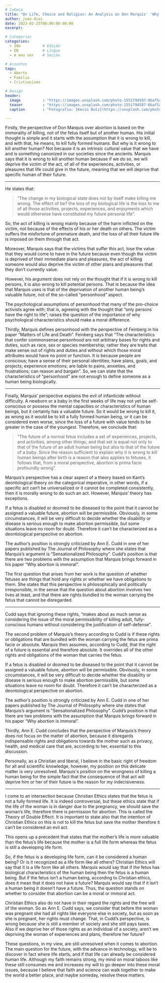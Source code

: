 ```yaml
---
# Cabeça
title: "On Life, Choice and Religion: An Analysis on Don Marquis' 'Why Abortion is Immoral'."
author: joao-dias
date: 2023-02-25T00:00:00-00:00
excerpt:

# Categorias
categories:
  - 18e          # Edição
  - EN           # Língua
  - A meu ver    # Secção

# Assuntos
tags:
  - Aborto
  - Família
  - Cristianismo

# Design
header:
  image          : "https://images.unsplash.com/photo-1551794587-0baf5a5961fa?ixlib=rb-4.0.3&ixid=MnwxMjA3fDB8MHxwaG90by1wYWdlfHx8fGVufDB8fHx8&auto=format&fit=crop&w=2072&q=80"
  teaser         : "https://images.unsplash.com/photo-1551794587-0baf5a5961fa?ixlib=rb-4.0.3&ixid=MnwxMjA3fDB8MHxwaG90by1wYWdlfHx8fGVufDB8fHx8&auto=format&fit=crop&w=2072&q=80"
  caption        : "Fotografia: [Kevin Butz](https://unsplash.com/photos/Fm8rML4oaAA)"

---
```


Firstly, the perspective of Don Marquis over abortion is based on the immorality of killing, not of the fetus itself but of another human. His initial thought is simple and it starts with the assumption that it is wrong to kill, and with that, he means, to kill fully formed humans. But why is it wrong to kill another human? Not because it is an intrinsic cultural value that we have and is something canonized in our societies since the ancients. Marquis says that it is wrong to kill another human because if we do so, we will deprive the victim of the act, of all of the experiences, activities, or pleasures that life could give in the future, meaning that we will deprive that specific human of
their future.

---

He states that:

> “The change in my biological state does not by itself make killing me wrong. The effect of be? the loss of my biological life is the loss to me of all those activities, projects, experiences, and enjoyments which would otherwise have constituted my future personal life”.

So, the act of killing is wrong mainly because of the harm inflicted on the victim, not because of the effects of his or her death on others. The victim suffers the misfortune of premature death, and the loss of all their future life is imposed on them through that act.

Moreover, Marquis says that the victims that suffer this act, lose the value that they would come to have in the future because even though the victim is deprived of their immediate plans and pleasures, the act of killing someone would also deprive the victim of other plans and pleasures that they don’t currently value.

However, his argument does not rely on the thought that if it is wrong to kill persons, it is also wrong to kill potential persons. That is because the idea that Marquis uses is that of the deprivation of another human being’s valuable future, not of the so-called “personhood” aspect.

The psychological assumptions of personhood that many of the pro-choice activists agree with; that is, agreeing with the thought that “only persons have the right to life”; raises the question of the importance of why psychological characteristics should make a moral difference.

Thirdly, Marquis defines personhood with the perspective of Feinberg in his paper “Matters of Life and Death”. Feinberg says that “The characteristics that confer commonsense personhood are not arbitrary bases for rights and duties, such as race, sex or species membership; rather they are traits that make sense out of rights and duties and without which those moral attributes would have no point or function. It is because people are conscious; have a sense of their personal identities; have plans, goals, and projects; experience emotions; are liable to pains, anxieties, and frustrations; can reason and bargain”. So, we can state that the characteristics of “personhood” are not enough to define someone as a human being biologically.

---

Finally, Marquis’ perspective explains the evil of infanticide without difficulty. A newborn or a baby in the first weeks of life may not yet be self-conscious or possess the mental capacities or characteristics of human beings, but it certainly has a valuable future. So it would be wrong to kill it, as wrong as it would be to kill a fully formed human being, or it can be considered even worse, since the loss of a future with value tends to be greater in the case of the youngest. Therefore, we conclude that:

> “The future of a normal fetus includes a set of experiences, projects, and activities, among other things, and that set is equal not only to that of the future of an adult human being but also to that of the future of a baby. Since the reason sufficient to explain why it is wrong to kill human beings after birth is a reason that also applies to fetuses, it follows that, from a moral perspective, abortion is prima facie profoundly wrong”.

Marquis’s perspective has a clear aspect of a theory based on Kant’s deontological theory on the categorical imperative, in other words, if a specific act can’t be universalized or it cannot be completed consistently, then it is morally wrong to do such an act. However, Marquis’ theory has exceptions.

If a fetus is disabled or doomed to be diseased to the point that it cannot be assigned a valuable future, abortion will be permissible. Obviously, in some circumstances, it will be very difficult to decide whether the disability or disease is serious enough to make abortion permissible, but some situations leave no room for doubt. Therefore it can’t be characterized as a deontological perspective on abortion.

The author’s position is strongly criticized by Ann E. Cudd in one of her papers published by The Journal of Philosophy where she states that Marquis’s argument is “Sensationalized Philosophy”. Cudd’s position is that there are two problems with the assumption that Marquis brings forward in his paper “Why abortion is immoral”.

The first question that arises from her work is the question of whether fetuses are things that hold any rights or whether we have obligations to them. She states that this perspective is philosophically and politically irresponsible, in the sense that the question about abortion involves two lives at least, and that there are rights bundled to the woman carrying the fetus that cannot be disregarded.

---

Cudd says that ignoring these rights, “makes about as much sense as considering the issue of the moral permissibility of killing adult, fully- conscious humans without considering the justification of self-defense”.

The second problem of Marquis’s theory according to Cudd is if these rights or obligations that are bundled with the woman carrying the fetus are prima facie or absolute. Marquis then assumes, according to Cudd, that the right of a future is essential and therefore absolute. It overrides all of the other rights and obligations of the woman that carries the fetus.

If a fetus is disabled or doomed to be diseased to the point that it cannot be assigned a valuable future, abortion will be permissible. Obviously, in some circumstances, it will be very difficult to decide whether the disability or disease is serious enough to make abortion permissible, but some situations leave no room for doubt. Therefore it can’t be characterized as a deontological perspective on abortion.

The author’s position is strongly criticized by Ann E. Cudd in one of her papers published by The Journal of Philosophy where she states that Marquis’s argument is “Sensationalized Philosophy”. Cudd’s position is that there are two problems with the assumption that Marquis brings forward in his paper “Why abortion is immoral”.

Thirdly, Ann E. Cudd concludes that the perspective of Marquis’s theory does not focus on the matter of abortion, because it disregards indispensable rights and obligations towards the mother such as privacy, health, and medical care that are, according to her, essential to this discussion.

Personally, as a Christian and liberal, I believe in the basic right of freedom for all and scientific knowledge, however, my position on this delicate matter is very unresolved. Marquis's position on the wrongness of killing a human being for the simple fact that the consequence of that act will deprive him or her of their future is the reason for my indecisiveness.

---

I come to an intersection because Christian Ethics states that the fetus is not a fully formed life. It is indeed controversial, but these ethics state that if the life of the woman is in danger due to the pregnancy, we should save the woman’s life, therefore there is permission for abortion. This is called the Theory of Double Effect. It is important to state also that the intention of Christian Ethics on this is not to kill the fetus but save the mother therefore it can’t be considered an evil act.

This opens up a precedent that states that the mother’s life is more valuable than the fetus’s life because the mother is a full life form whereas the fetus is still a developing life form.

So, if the fetus is a developing life form, can it be considered a human being? Or is it recognized as a life form like all others? Christian Ethics will say that it is a life form like all others. Marquis would say that if the fetus has biological characteristics of the human being then the fetus is a human being. But if the fetus isn’t a human being, according to Christian ethics, does it mean that it does not have a future? Marquis would say that if it isn’t a human being it doesn’t have a future. Thus, the question stands on whether to consider that abortion can be a moral or immoral act.

Christian Ethics also do not have in their regard the rights and the free will of the woman. So as Ann E. Cudd says, we consider that before the woman was pregnant she had all rights like everyone else in society, but as soon as she is pregnant, her rights must change. That, in Cudd’s perspective, is wrong because she is still a member of society and she still pays taxes. Also if we deprive her of those rights as an individual of a society, aren’t we depriving the woman of experiences and plans, therefore her future?

These questions, in my view, are still unresolved when it comes to abortion. The main question for the future, with the advance in technology, will be to discover in fact where life starts, and if that life can already be considered human life. Although my faith remains strong, my mind on moral taboos like these still consumes me and increases my will to go deeper into these moral issues, because I believe that faith and science can walk together to make the world a better place, and maybe someday, resolve these matters.
